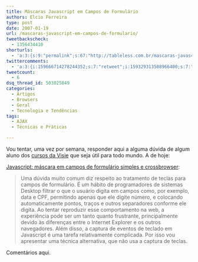 ```yaml
---
title: Máscaras Javascript em Campos de Formulário
authors: Elcio Ferreira
type: post
date: 2007-01-19
url: /mascaras-javascript-em-campos-de-formulario/
tweetbackscheck:
  - 1356434410
shorturls:
  - 'a:3:{s:9:"permalink";s:67:"http://tableless.com.br/mascaras-javascript-em-campos-de-formulario";s:7:"tinyurl";s:26:"http://tinyurl.com/3tvn47c";s:4:"isgd";s:19:"http://is.gd/fd1N8J";}'
twittercomments:
  - 'a:3:{i:159666714278244352;s:7:"retweet";i:159329313508966400;s:7:"retweet";i:159315427296681984;s:7:"retweet";}'
tweetcount:
  - 6
dsq_thread_id: 503025849
categories:
  - Artigos
  - Browsers
  - Geral
  - Tecnologia e Tendências
tags:
  - AJAX
  - Técnicas e Práticas

---
```

Vou tentar, uma vez por semana, responder aqui a alguma dúvida de algum aluno dos [cursos da Visie][1] que seja útil para todo mundo. A de hoje:

[Javascript: máscara em campos de formulário simples e crossbrowser][2]:

> Uma dúvida muito comum diz respeito ao tratamento de teclas para campos de formulário. É um hábito de programadores de sistemas Desktop filtrar o que o usuário digita em campos como, por exemplo, data e CPF, permitindo apenas que ele digite número, e colocando automaticamente pontos, traços e outros separadores conforme ele digita. Ao tentar reproduzir esse comportamento na web, a experiência pode ser um tanto quanto frustrante, principalmente devido às diferenças entre o Internet Explorer e os outros navegadores. Além disso, a captura de eventos de teclado em Javascript é uma tarefa relativamente complicada. Por isso vou apresentar uma técnica alternativa, que não usa a captura de teclas.

Comentários aqui.

 [1]: http://visie.com.br/cursos
 [2]: http://elcio.com.br/ajax/mascara/